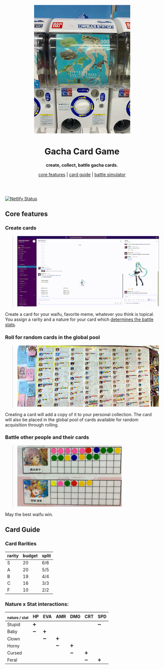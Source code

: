<div align="center">
    <img src="./static/img/gacha.jpg" height="420">
    <h1>Gacha Card Game</h1>
    <p>
        <b>create, collect, battle gacha cards.</b>
    </p>
    <p>
        <a href="#core-features">core features</a>
        |
        <a href="#card-guide">card guide</a>
        |
        <a href="https://battle.kaori.io/">battle simulator</a>
    </p>
    <br>
    <br>
</div>

[![Netlify Status](https://api.netlify.com/api/v1/badges/e50ac726-0216-4cab-8b71-92e2cf374668/deploy-status)](https://app.netlify.com/sites/peaceful-chandrasekhar-61e872/deploys)

## Core features

### Create cards

> <img src="./static/img/create.gif">

Create a card for your waifu, favorite meme, whatever you think is topical.
You assign a rarity and a nature for your card which [determines the battle stats](#nature-x-stat-interactions).

### Roll for random cards in the global pool

> <img src="./static/img/waifus.jpg" height="200">

Creating a card will add a copy of it to your personal collection.
The card will also be placed in the global pool of cards available for random acquisition through rolling.

### Battle other people and their cards

> <img src="./static/img/battle.jpg" height="200">

May the best waifu win.

## Card Guide

### Card Rarities

| rarity | budget | split |
|--------|--------|-------|
| S      | 20     | 6/6   |
| A      | 20     | 5/5   |
| B      | 19     | 4/4   |
| C      | 16     | 3/3   |
| F      | 10     | 2/2   |

### Nature x Stat interactions:

| <sub>nature / stat</sub> | HP | EVA | AMR | DMG | CRT | SPD |
|--------------------------|----|-----|-----|-----|-----|-----|
| Stupid                   | ➕  |     |     |     |     | ➖  |
| Baby                     | ➖  | ➕   |     |     |     |    |
| Clown                    |    | ➖   | ➕   |     |     |    |
| Horny                    |    |     | ➖   | ➕   |     |    |
| Cursed                   |    |     |     | ➖   | ➕   |    |
| Feral                    |    |     |     |     | ➖   | ➕  |
